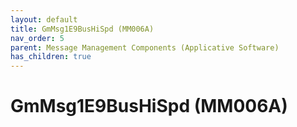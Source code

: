 ```yaml
---
layout: default
title: GmMsg1E9BusHiSpd (MM006A)
nav_order: 5
parent: Message Management Components (Applicative Software)
has_children: true
---
```

# GmMsg1E9BusHiSpd (MM006A)
